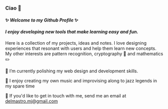 ### Ciao 👋

#### ✨ *Welcome to my Github Profile* ✨

#### *I enjoy developing new tools that make learning easy and fun.*


Here is a collection of my projects, ideas and notes. I love designing experiences that resonant with users and help them learn new concepts. My other interests are pattern recognition, cryptography 📖 and mathematics ✏️



🔭 I’m currently polishing my web design and development skills.

🎹 I enjoy creating my own music and improvising along to jazz legends in my spare time 

💬 If you'd like to get in touch with me, send me an email at delmastro.mj@gmail.com

<!--
**Delmastro/Delmastro** is a ✨ _special_ ✨ repository because its `README.md` (this file) appears on your GitHub profile.

Here are some ideas to get you started:

- 🔭 I’m currently working on ...
- 🌱 I’m currently learning ...
- 👯 I’m looking to collaborate on ...
- 🤔 I’m looking for help with ...
- 💬 Ask me about ...
- 📫 How to reach me: ...
- 😄 Pronouns: ...
- ⚡ Fun fact: ...
-->


